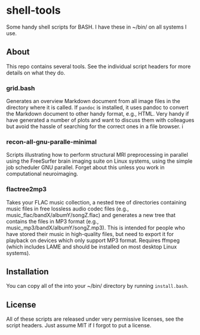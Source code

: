 # shell-tools
Some handy shell scripts for BASH. I have these in ~/bin/ on all systems I use.

## About

This repo contains several tools. See the individual script headers for more details on what they do.

### grid.bash

Generates an overview Markdown document from all image files in the directory where it is called. If `pandoc` is installed, it uses pandoc to convert the Markdown document to other handy format, e.g., HTML. Very handy if have generated a number of plots and want to discuss them with colleagues but avoid the hassle of searching for the correct ones in a file browser.
i

### recon-all-gnu-paralle-minimal

Scripts illustrating  how to perform structural MRI preprocessing in parallel using the FreeSurfer brain imaging suite on Linux systems, using the simple job scheduler GNU parallel. Forget about this unless you work in computational neuroimaging.

### flactree2mp3

Takes your FLAC music collection, a nested tree of directories containing music files in free lossless audio codec files (e.g., music_flac/bandX/albumY/songZ.flac) and generates a new tree that contains the files in MP3 format (e.g., music_mp3/bandX/albumY/songZ.mp3). This is intended for people who have stored their music in high-quality files, but need to export it for playback on devices which only support MP3 format. Requires ffmpeg (which includes LAME and should be installed on most desktop Linux systems).

## Installation
You can copy all of the into your ~/bin/ directory by running `install.bash`.

## License
All of these scripts are released under very permissive licenses, see the script headers. Just assume MIT if I forgot to put a license.
